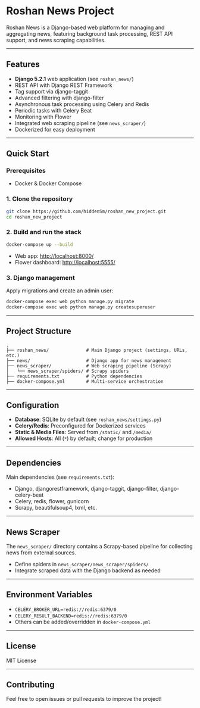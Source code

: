# Roshan News Project

Roshan News is a Django-based web platform for managing and aggregating news, featuring background task processing, REST API support, and news scraping capabilities.

---

## Features

- **Django 5.2.1** web application (see `roshan_news/`)
- REST API with Django REST Framework
- Tag support via django-taggit
- Advanced filtering with django-filter
- Asynchronous task processing using Celery and Redis
- Periodic tasks with Celery Beat
- Monitoring with Flower
- Integrated web scraping pipeline (see `news_scraper/`)
- Dockerized for easy deployment

---

## Quick Start

### Prerequisites

- Docker & Docker Compose

### 1. Clone the repository

```bash
git clone https://github.com/hiddenSm/roshan_new_project.git
cd roshan_new_project
```

### 2. Build and run the stack

```bash
docker-compose up --build
```

- Web app: [http://localhost:8000/](http://localhost:8000/)
- Flower dashboard: [http://localhost:5555/](http://localhost:5555/)

### 3. Django management

Apply migrations and create an admin user:

```bash
docker-compose exec web python manage.py migrate
docker-compose exec web python manage.py createsuperuser
```

---

## Project Structure

```
.
├── roshan_news/              # Main Django project (settings, URLs, etc.)
├── news/                     # Django app for news management
├── news_scraper/             # Web scraping pipeline (Scrapy)
│   └── news_scraper/spiders/ # Scrapy spiders
├── requirements.txt          # Python dependencies
├── docker-compose.yml        # Multi-service orchestration
```

---

## Configuration

- **Database**: SQLite by default (see `roshan_news/settings.py`)
- **Celery/Redis**: Preconfigured for Dockerized services
- **Static & Media Files**: Served from `/static/` and `/media/`
- **Allowed Hosts**: All (`*`) by default; change for production

---

## Dependencies

Main dependencies (see `requirements.txt`):

- Django, djangorestframework, django-taggit, django-filter, django-celery-beat
- Celery, redis, flower, gunicorn
- Scrapy, beautifulsoup4, lxml, etc.

---

## News Scraper

The `news_scraper/` directory contains a Scrapy-based pipeline for collecting news from external sources.

- Define spiders in `news_scraper/news_scraper/spiders/`
- Integrate scraped data with the Django backend as needed

---

## Environment Variables

- `CELERY_BROKER_URL=redis://redis:6379/0`
- `CELERY_RESULT_BACKEND=redis://redis:6379/0`
- Others can be added/overridden in `docker-compose.yml`

---

## License

MIT License

---

## Contributing

Feel free to open issues or pull requests to improve the project!
